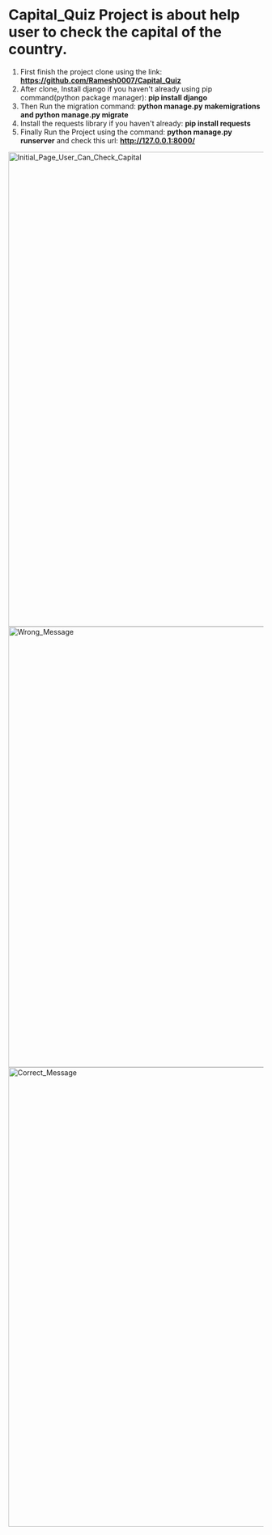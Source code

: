 # Capital_Quiz Project is about help user to check the capital of the country.

1. First finish the project clone using the link: **https://github.com/Ramesh0007/Capital_Quiz**
2. After clone, Install django if you haven't already using pip command(python package manager): **pip install django**
3. Then Run the migration command: **python manage.py makemigrations and python manage.py migrate**
4. Install the requests library if you haven't already: **pip install requests**
5. Finally Run the Project using the command: **python manage.py runserver** and check this url:  **http://127.0.0.1:8000/**
   
<img width="938" alt="Initial_Page_User_Can_Check_Capital" src="https://github.com/Ramesh0007/Capital_Quiz/assets/25613477/8c774a00-a3e9-410a-9665-210a9301eaaf"><img width="871" alt="Wrong_Message" src="https://github.com/Ramesh0007/Capital_Quiz/assets/25613477/dd298d20-d2c5-4f3d-9ebf-1ac4d17ac1f9">
<img width="908" alt="Correct_Message" src="https://github.com/Ramesh0007/Capital_Quiz/assets/25613477/f5463cbb-dd3a-4c7d-b6af-7f1754c23941">
